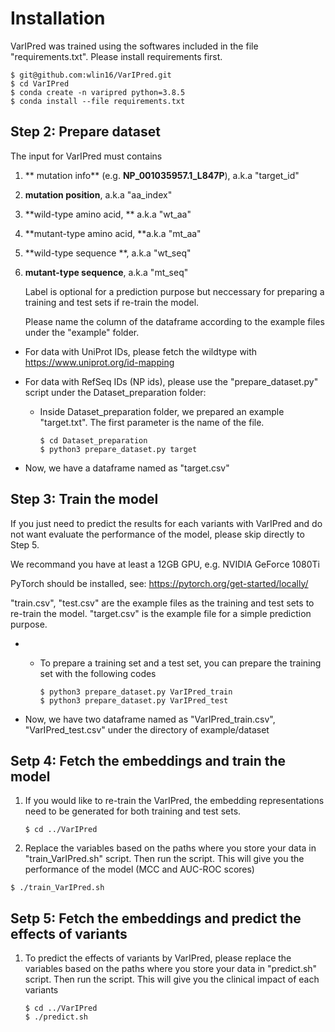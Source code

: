# Installation

VarIPred was trained using the softwares included in the file "requirements.txt". Please install requirements first.

```shell
$ git@github.com:wlin16/VarIPred.git
$ cd VarIPred
$ conda create -n varipred python=3.8.5
$ conda install --file requirements.txt

```

## Step 2: Prepare dataset

The input for VarIPred must contains

1.  ** mutation info** (e.g. **NP_001035957.1_L847P**), a.k.a "target_id"

2.  **mutation position**, a.k.a "aa_index"

3.  **wild-type amino acid, ** a.k.a "wt_aa"

4.  **mutant-type amino acid, **a.k.a "mt_aa"

5.  **wild-type sequence **, a.k.a "wt_seq"

6.  **mutant-type sequence**, a.k.a "mt_seq"

    Label is optional for a prediction purpose but neccessary for preparing a training and test sets if re-train the model.

    Please name the column of the dataframe according to the example files under the "example" folder.

- For data with UniProt IDs, please fetch the wildtype with https://www.uniprot.org/id-mapping

- For data with RefSeq IDs (NP ids), please use the "prepare_dataset.py" script under the Dataset_preparation folder:

  - Inside Dataset_preparation folder, we prepared an example "target.txt". The first parameter is the name of the file.

    ```shell
    $ cd Dataset_preparation
    $ python3 prepare_dataset.py target
    ```

- Now, we have a dataframe named as "target.csv"

## Step 3: Train the model

If you just need to predict the results for each variants with VarIPred and do not want evaluate the performance of the model, please skip directly to Step 5.

We recommand you have at least a 12GB GPU, e.g. NVIDIA GeForce 1080Ti

PyTorch should be installed, see: https://pytorch.org/get-started/locally/

"train.csv", "test.csv" are the example files as the training and test sets to re-train the model. "target.csv" is the example file for a simple prediction purpose.

- - To prepare a training set and a test set, you can prepare the training set with the following codes

    ```shell
    $ python3 prepare_dataset.py VarIPred_train
    $ python3 prepare_dataset.py VarIPred_test
    ```

- Now, we have two dataframe named as "VarIPred_train.csv", "VarIPred_test.csv" under the directory of example/dataset

## Setp 4: Fetch the embeddings and train the model

1. If you would like to re-train the VarIPred, the embedding representations need to be generated for both training and test sets.

   ```shell
   $ cd ../VarIPred
   ```

2. Replace the variables based on the paths where you store your data in "train_VarIPred.sh" script. Then run the script. This will give you the performance of the model (MCC and AUC-ROC scores)

```shell
$ ./train_VarIPred.sh
```

## Setp 5: Fetch the embeddings and predict the effects of variants

1. To predict the effects of variants by VarIPred, please replace the variables based on the paths where you store your data in "predict.sh" script. Then run the script. This will give you the clinical impact of each variants

   ```shell
   $ cd ../VarIPred
   $ ./predict.sh
   ```
